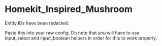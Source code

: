 # Homekit_Inspired_Mushroom

Entity IDs have been redacted.

Paste this into your raw config. Do note that you will have to use input_select and input_boolean helpers in order for this to work properly.

